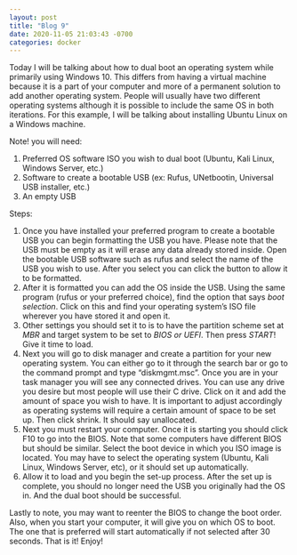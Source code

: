 ```yaml
---
layout: post
title: "Blog 9"
date: 2020-11-05 21:03:43 -0700
categories: docker
---
```

Today I will be talking about how to dual boot an operating system while primarily using Windows 10. This differs from having a virtual machine because it is a part of your computer and more of a permanent solution to add another operating system. People will usually have two different operating systems although it is possible to include the same OS in both iterations. For this example, I will be talking about installing Ubuntu Linux on a Windows machine. 


Note! you will need: 
1. Preferred OS software ISO you wish to dual boot (Ubuntu, Kali Linux, Windows Server, etc.)
2. Software to create a bootable USB (ex: Rufus, UNetbootin, Universal USB installer, etc.)
3. An empty USB


Steps:
1.	Once you have installed your preferred program to create a bootable USB you can begin formatting the USB you have. Please note that the USB must be empty as it will erase any data already stored inside. Open the bootable USB software such as rufus and select the name of the USB you wish to use. After you select you can click the button to allow it to be formatted.
2.	After it is formatted you can add the OS inside the USB. Using the same program (rufus or your preferred choice), find the option that says *boot selection*. Click on this and find your operating system’s ISO file wherever you have stored it and open it.
3.	Other settings you should set it to is to have the partition scheme set at *MBR* and target system to be set to *BIOS or UEFI*. Then press *START*! Give it time to load.
4.	Next you will go to disk manager and create a partition for your new operating system. You can either go to it through the search bar or go to the command prompt and type “diskmgmt.msc”. Once you are in your task manager you will see any connected drives. You can use any drive you desire but most people will use their C drive. Click on it and add the amount of space you wish to have. It is important to adjust accordingly as operating systems will require a certain amount of space to be set up. Then click shrink. It should say unallocated. 
5.	Next you must restart your computer. Once it is starting you should click F10 to go into the BIOS. Note that some computers have different BIOS but should be similar. Select the boot device in which you ISO image is located. You may have to select the operating system (Ubuntu, Kali Linux, Windows Server, etc), or it should set up automatically.
6.	Allow it to load and you begin the set-up process. After the set up is complete, you should no longer need the USB you originally had the OS in. And the dual boot should be successful.


Lastly to note, you may want to reenter the BIOS to change the boot order. Also, when you start your computer, it will give you on which OS to boot. The one that is preferred will start automatically if not selected after 30 seconds. That is it! Enjoy!


